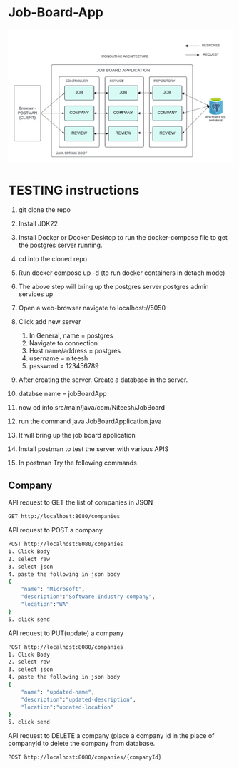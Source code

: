 # Job-Board-App
![Monolithic System Desing of JobBoard Application](https://github.com/Niteesh-chowdary/Job-Board-App/blob/main/SPRING%20BOOT%20MONOLITHIC%20DESIGN-2.png)

# TESTING instructions

1. git clone the repo
2. Install JDK22
3. Install Docker or Docker Desktop to run the docker-compose file to get the postgres server running.
4. cd into the cloned repo
5. Run docker compose up -d (to run docker containers in detach mode)
6. The above step will bring up the postgres server postgres admin services up
7. Open a web-browser navigate to localhost://5050
8. Click add new server
   1. In General, name = postgres
   2. Navigate to connection
   3. Host name/address = postgres
   4. username = niteesh
   5. password = 123456789
  
9. After creating the server. Create a database in the server.
10. databse name = jobBoardApp
11. now cd into src/main/java/com/Niteesh/JobBoard
12. run the command java JobBoardApplication.java
13. It will bring up the job board application
14. Install postman to test the server with various APIS
15. In postman Try the following commands

## Company
API request to GET the list of companies in JSON
```bash
GET http://localhost:8080/companies
```
API request to POST a company
```bash
POST http://localhost:8080/companies
1. Click Body
2. select raw
3. select json
4. paste the following in json body
{
    "name": "Microsoft",
    "description":"Software Industry company",
    "location":"WA"
}
5. click send
```
API request to PUT(update) a company
```bash
POST http://localhost:8080/companies
1. Click Body
2. select raw
3. select json
4. paste the following in json body
{
    "name": "updated-name",
    "description":"updated-description",
    "location":"updated-location"
}
5. click send
```
API request to DELETE a company (place a company id in the place of companyId to delete the company from database.
```bash
POST http://localhost:8080/companies/{companyId}
```
    
